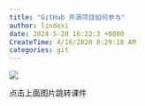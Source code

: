 ```yaml
---
title: "GitHub 开源项目如何参与"
author: lindexi
date: 2024-5-20 16:22:3 +0800
CreateTime: 4/16/2020 8:29:18 AM
categories: git
---
```



<!--more-->


<!-- CreateTime:4/16/2020 8:29:18 AM -->



[![](http://image.acmx.xyz/lindexi%2F202041682863763.jpg)](https://r302.cc/B4z5Oj)

点击上面图片跳转课件

